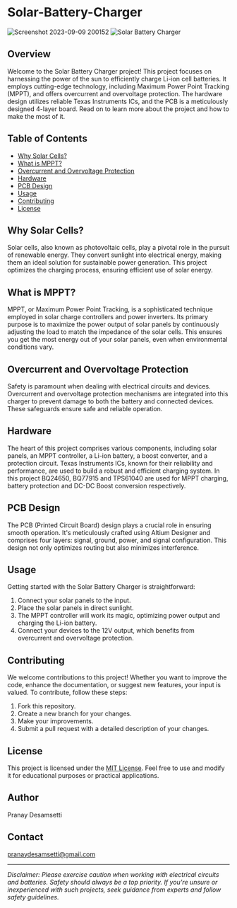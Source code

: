 # Solar-Battery-Charger

![Screenshot 2023-09-09 200152](https://github.com/PranayDesamsetti/Solar-Battery-Charger/assets/126604281/3e01a2cb-e83b-4b3f-9b05-e04859f19e12)
![Solar Battery Charger](images/solar_battery_charger.jpg)

## Overview

Welcome to the Solar Battery Charger project! This project focuses on harnessing the power of the sun to efficiently charge Li-ion cell batteries. It employs cutting-edge technology, including Maximum Power Point Tracking (MPPT), and offers overcurrent and overvoltage protection. The hardware design utilizes reliable Texas Instruments ICs, and the PCB is a meticulously designed 4-layer board. Read on to learn more about the project and how to make the most of it.

## Table of Contents

- [Why Solar Cells?](#why-solar-cells)
- [What is MPPT?](#what-is-mppt)
- [Overcurrent and Overvoltage Protection](#overcurrent-and-overvoltage-protection)
- [Hardware](#hardware)
- [PCB Design](#pcb-design)
- [Usage](#usage)
- [Contributing](#contributing)
- [License](#license)

## Why Solar Cells?

Solar cells, also known as photovoltaic cells, play a pivotal role in the pursuit of renewable energy. They convert sunlight into electrical energy, making them an ideal solution for sustainable power generation. This project optimizes the charging process, ensuring efficient use of solar energy.

## What is MPPT?

MPPT, or Maximum Power Point Tracking, is a sophisticated technique employed in solar charge controllers and power inverters. Its primary purpose is to maximize the power output of solar panels by continuously adjusting the load to match the impedance of the solar cells. This ensures you get the most energy out of your solar panels, even when environmental conditions vary.

## Overcurrent and Overvoltage Protection

Safety is paramount when dealing with electrical circuits and devices. Overcurrent and overvoltage protection mechanisms are integrated into this charger to prevent damage to both the battery and connected devices. These safeguards ensure safe and reliable operation.

## Hardware

The heart of this project comprises various components, including solar panels, an MPPT controller, a Li-ion battery, a boost converter, and a protection circuit. Texas Instruments ICs, known for their reliability and performance, are used to build a robust and efficient charging system. In this project BQ24650, BQ77915 and TPS61040 are used for MPPT charging, battery protection and DC-DC Boost conversion respectively.

## PCB Design

The PCB (Printed Circuit Board) design plays a crucial role in ensuring smooth operation. It's meticulously crafted using Altium Designer and comprises four layers: signal, ground, power, and signal configuration. This design not only optimizes routing but also minimizes interference.

## Usage

Getting started with the Solar Battery Charger is straightforward:

1. Connect your solar panels to the input.
2. Place the solar panels in direct sunlight.
3. The MPPT controller will work its magic, optimizing power output and charging the Li-ion battery.
4. Connect your devices to the 12V output, which benefits from overcurrent and overvoltage protection.

## Contributing

We welcome contributions to this project! Whether you want to improve the code, enhance the documentation, or suggest new features, your input is valued. To contribute, follow these steps:

1. Fork this repository.
2. Create a new branch for your changes.
3. Make your improvements.
4. Submit a pull request with a detailed description of your changes.

## License

This project is licensed under the [MIT License](LICENSE). Feel free to use and modify it for educational purposes or practical applications.

## Author
Pranay Desamsetti

## Contact
pranaydesamsetti@gmail.com 

---

*Disclaimer: Please exercise caution when working with electrical circuits and batteries. Safety should always be a top priority. If you're unsure or inexperienced with such projects, seek guidance from experts and follow safety guidelines.*
